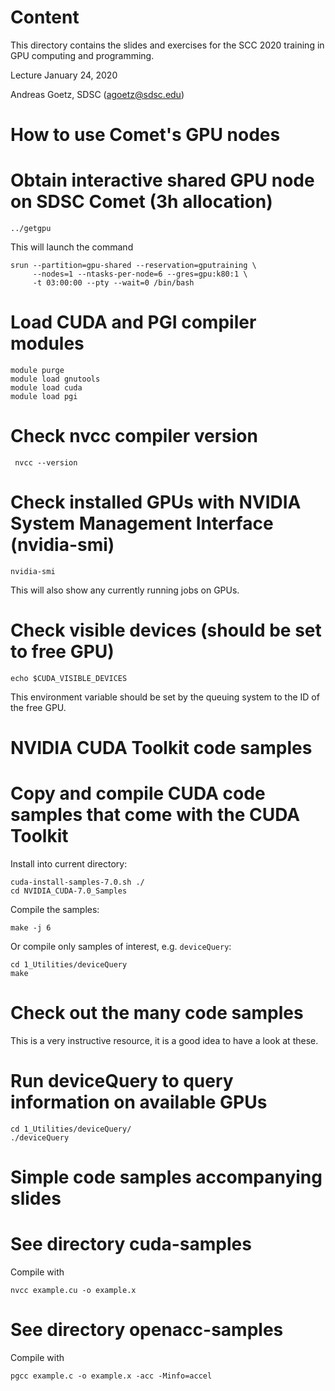 Content
=======
This directory contains the slides and exercises for the SCC 2020
training in GPU computing and programming.

Lecture January 24, 2020

Andreas Goetz, SDSC (agoetz@sdsc.edu)


How to use Comet's GPU nodes
============================

# Obtain interactive shared GPU node on SDSC Comet (3h allocation)
`../getgpu` 

This will launch the command

```
srun --partition=gpu-shared --reservation=gputraining \
     --nodes=1 --ntasks-per-node=6 --gres=gpu:k80:1 \
	 -t 03:00:00 --pty --wait=0 /bin/bash
```


# Load CUDA and PGI compiler modules
```
module purge
module load gnutools
module load cuda
module load pgi
```


# Check nvcc compiler version
` nvcc --version`


# Check installed GPUs with NVIDIA System Management Interface (nvidia-smi)
`nvidia-smi`

This will also show any currently running jobs on GPUs.


# Check visible devices (should be set to free GPU)
`echo $CUDA_VISIBLE_DEVICES`

This environment variable should be set by the queuing system to the 
ID of the free GPU.



NVIDIA CUDA Toolkit code samples
================================

# Copy and compile CUDA code samples that come with the CUDA Toolkit
Install into current directory:
```
cuda-install-samples-7.0.sh ./
cd NVIDIA_CUDA-7.0_Samples
```

Compile the samples:
```
make -j 6
```

Or compile only samples of interest, e.g. `deviceQuery`:
```
cd 1_Utilities/deviceQuery
make
```


# Check out the many code samples
This is a very instructive resource, it is a good idea to have a look
at these.


# Run deviceQuery to query information on available GPUs
```
cd 1_Utilities/deviceQuery/
./deviceQuery
```


Simple code samples accompanying slides
=======================================

# See directory cuda-samples
Compile with 
```
nvcc example.cu -o example.x
```

# See directory openacc-samples
Compile with 
```
pgcc example.c -o example.x -acc -Minfo=accel
```


